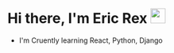 # Hi there, I'm Eric Rex  <img width="30px" src="https://media.tenor.com/images/3b388fe03da271d2674faf85eb7c3fcd/tenor.gif" />

- I'm Cruently learning React, Python, Django
